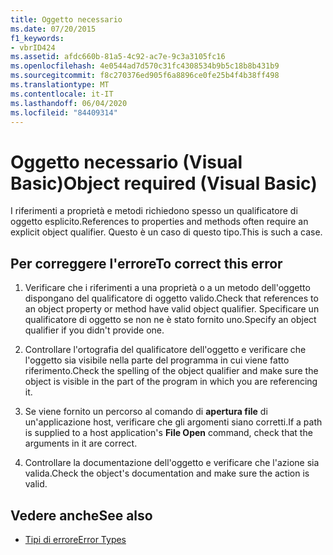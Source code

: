 ```yaml
---
title: Oggetto necessario
ms.date: 07/20/2015
f1_keywords:
- vbrID424
ms.assetid: afdc660b-81a5-4c92-ac7e-9c3a3105fc16
ms.openlocfilehash: 4e0544ad7d570c31fc4308534b9b5c18b8b431b9
ms.sourcegitcommit: f8c270376ed905f6a8896ce0fe25b4f4b38ff498
ms.translationtype: MT
ms.contentlocale: it-IT
ms.lasthandoff: 06/04/2020
ms.locfileid: "84409314"
---
```

# <a name="object-required-visual-basic"></a><span data-ttu-id="fc48a-102">Oggetto necessario (Visual Basic)</span><span class="sxs-lookup"><span data-stu-id="fc48a-102">Object required (Visual Basic)</span></span>
<span data-ttu-id="fc48a-103">I riferimenti a proprietà e metodi richiedono spesso un qualificatore di oggetto esplicito.</span><span class="sxs-lookup"><span data-stu-id="fc48a-103">References to properties and methods often require an explicit object qualifier.</span></span> <span data-ttu-id="fc48a-104">Questo è un caso di questo tipo.</span><span class="sxs-lookup"><span data-stu-id="fc48a-104">This is such a case.</span></span>  
  
## <a name="to-correct-this-error"></a><span data-ttu-id="fc48a-105">Per correggere l'errore</span><span class="sxs-lookup"><span data-stu-id="fc48a-105">To correct this error</span></span>  
  
1. <span data-ttu-id="fc48a-106">Verificare che i riferimenti a una proprietà o a un metodo dell'oggetto dispongano del qualificatore di oggetto valido.</span><span class="sxs-lookup"><span data-stu-id="fc48a-106">Check that references to an object property or method have valid object qualifier.</span></span> <span data-ttu-id="fc48a-107">Specificare un qualificatore di oggetto se non ne è stato fornito uno.</span><span class="sxs-lookup"><span data-stu-id="fc48a-107">Specify an object qualifier if you didn't provide one.</span></span>  
  
2. <span data-ttu-id="fc48a-108">Controllare l'ortografia del qualificatore dell'oggetto e verificare che l'oggetto sia visibile nella parte del programma in cui viene fatto riferimento.</span><span class="sxs-lookup"><span data-stu-id="fc48a-108">Check the spelling of the object qualifier and make sure the object is visible in the part of the program in which you are referencing it.</span></span>  
  
3. <span data-ttu-id="fc48a-109">Se viene fornito un percorso al comando di **apertura file** di un'applicazione host, verificare che gli argomenti siano corretti.</span><span class="sxs-lookup"><span data-stu-id="fc48a-109">If a path is supplied to a host application's **File Open** command, check that the arguments in it are correct.</span></span>  
  
4. <span data-ttu-id="fc48a-110">Controllare la documentazione dell'oggetto e verificare che l'azione sia valida.</span><span class="sxs-lookup"><span data-stu-id="fc48a-110">Check the object's documentation and make sure the action is valid.</span></span>  
  
## <a name="see-also"></a><span data-ttu-id="fc48a-111">Vedere anche</span><span class="sxs-lookup"><span data-stu-id="fc48a-111">See also</span></span>

- [<span data-ttu-id="fc48a-112">Tipi di errore</span><span class="sxs-lookup"><span data-stu-id="fc48a-112">Error Types</span></span>](../../programming-guide/language-features/error-types.md)
